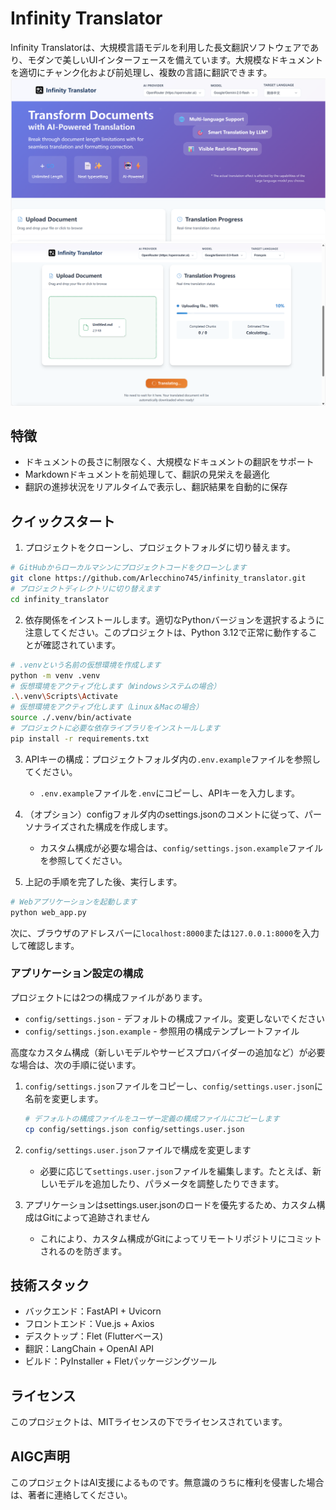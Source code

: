 # Infinity Translator

Infinity Translatorは、大規模言語モデルを利用した長文翻訳ソフトウェアであり、モダンで美しいUIインターフェースを備えています。大規模なドキュメントを適切にチャンク化および前処理し、複数の言語に翻訳できます。
![image](https://github.com/Arlecchino745/infinity_translator/blob/main/img/screenshot2.png)
![image](https://github.com/Arlecchino745/infinity_translator/blob/main/img/screenshot.png)

## 特徴

- ドキュメントの長さに制限なく、大規模なドキュメントの翻訳をサポート
- Markdownドキュメントを前処理して、翻訳の見栄えを最適化
- 翻訳の進捗状況をリアルタイムで表示し、翻訳結果を自動的に保存

## クイックスタート

1. プロジェクトをクローンし、プロジェクトフォルダに切り替えます。
```bash
# GitHubからローカルマシンにプロジェクトコードをクローンします
git clone https://github.com/Arlecchino745/infinity_translator.git
# プロジェクトディレクトリに切り替えます
cd infinity_translator
```

2. 依存関係をインストールします。適切なPythonバージョンを選択するように注意してください。このプロジェクトは、Python 3.12で正常に動作することが確認されています。
```bash
# .venvという名前の仮想環境を作成します
python -m venv .venv
# 仮想環境をアクティブ化します（Windowsシステムの場合）
.\.venv\Scripts\Activate
# 仮想環境をアクティブ化します（Linux＆Macの場合）
source ./.venv/bin/activate
# プロジェクトに必要な依存ライブラリをインストールします
pip install -r requirements.txt
```

3. APIキーの構成：プロジェクトフォルダ内の`.env.example`ファイルを参照してください。
   - `.env.example`ファイルを`.env`にコピーし、APIキーを入力します。

4. （オプション）configフォルダ内のsettings.jsonのコメントに従って、パーソナライズされた構成を作成します。
   - カスタム構成が必要な場合は、`config/settings.json.example`ファイルを参照してください。

5. 上記の手順を完了した後、実行します。
```bash
# Webアプリケーションを起動します
python web_app.py
```
次に、ブラウザのアドレスバーに`localhost:8000`または`127.0.0.1:8000`を入力して確認します。

### アプリケーション設定の構成

プロジェクトには2つの構成ファイルがあります。
- `config/settings.json` - デフォルトの構成ファイル。変更しないでください
- `config/settings.json.example` - 参照用の構成テンプレートファイル

高度なカスタム構成（新しいモデルやサービスプロバイダーの追加など）が必要な場合は、次の手順に従います。

1. `config/settings.json`ファイルをコピーし、`config/settings.user.json`に名前を変更します。
   ```bash
   # デフォルトの構成ファイルをユーザー定義の構成ファイルにコピーします
   cp config/settings.json config/settings.user.json
   ```

2. `config/settings.user.json`ファイルで構成を変更します
   - 必要に応じて`settings.user.json`ファイルを編集します。たとえば、新しいモデルを追加したり、パラメータを調整したりできます。

3. アプリケーションはsettings.user.jsonのロードを優先するため、カスタム構成はGitによって追跡されません
   - これにより、カスタム構成がGitによってリモートリポジトリにコミットされるのを防ぎます。

## 技術スタック

- バックエンド：FastAPI + Uvicorn
- フロントエンド：Vue.js + Axios
- デスクトップ：Flet (Flutterベース)
- 翻訳：LangChain + OpenAI API
- ビルド：PyInstaller + Fletパッケージングツール

## ライセンス

このプロジェクトは、MITライセンスの下でライセンスされています。

## AIGC声明

このプロジェクトはAI支援によるものです。無意識のうちに権利を侵害した場合は、著者に連絡してください。
